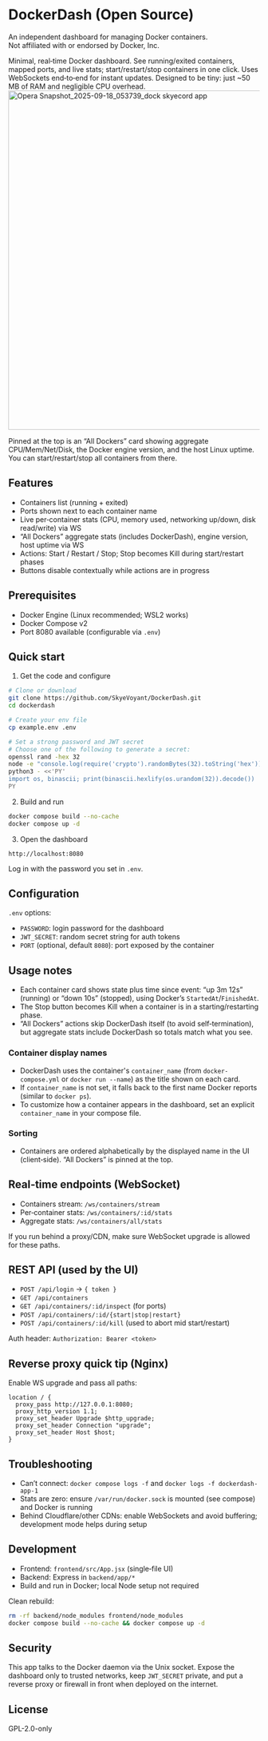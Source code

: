 # DockerDash (Open Source)

An independent dashboard for managing Docker containers.  
Not affiliated with or endorsed by Docker, Inc.

Minimal, real‑time Docker dashboard. See running/exited containers, mapped ports, and live stats; start/restart/stop containers in one click. Uses WebSockets end‑to‑end for instant updates. Designed to be tiny: just ~50 MB of RAM and negligible CPU overhead.
<img width="2512" height="679" alt="Opera Snapshot_2025-09-18_053739_dock skyecord app" src="https://github.com/user-attachments/assets/626992de-19fa-4c0c-8e43-706f8b0bdcc0" />

Pinned at the top is an “All Dockers” card showing aggregate CPU/Mem/Net/Disk, the Docker engine version, and the host Linux uptime. You can start/restart/stop all containers from there.

## Features
- Containers list (running + exited)
- Ports shown next to each container name
- Live per‑container stats (CPU, memory used, networking up/down, disk read/write) via WS
- “All Dockers” aggregate stats (includes DockerDash), engine version, host uptime via WS
- Actions: Start / Restart / Stop; Stop becomes Kill during start/restart phases
- Buttons disable contextually while actions are in progress

## Prerequisites
- Docker Engine (Linux recommended; WSL2 works)
- Docker Compose v2
- Port 8080 available (configurable via `.env`)

## Quick start
1) Get the code and configure
```bash
# Clone or download
git clone https://github.com/SkyeVoyant/DockerDash.git
cd dockerdash

# Create your env file
cp example.env .env

# Set a strong password and JWT secret
# Choose one of the following to generate a secret:
openssl rand -hex 32
node -e "console.log(require('crypto').randomBytes(32).toString('hex'))"
python3 - <<'PY'
import os, binascii; print(binascii.hexlify(os.urandom(32)).decode())
PY
```

2) Build and run
```bash
docker compose build --no-cache
docker compose up -d
```

3) Open the dashboard
```
http://localhost:8080
```
Log in with the password you set in `.env`.

## Configuration
`.env` options:
- `PASSWORD`: login password for the dashboard
- `JWT_SECRET`: random secret string for auth tokens
- `PORT` (optional, default `8080`): port exposed by the container

## Usage notes
- Each container card shows state plus time since event: “up 3m 12s” (running) or “down 10s” (stopped), using Docker’s `StartedAt`/`FinishedAt`.
- The Stop button becomes Kill when a container is in a starting/restarting phase.
- “All Dockers” actions skip DockerDash itself (to avoid self‑termination), but aggregate stats include DockerDash so totals match what you see.

### Container display names
- DockerDash uses the container's `container_name` (from `docker-compose.yml` or `docker run --name`) as the title shown on each card.
- If `container_name` is not set, it falls back to the first name Docker reports (similar to `docker ps`).
- To customize how a container appears in the dashboard, set an explicit `container_name` in your compose file.

### Sorting
- Containers are ordered alphabetically by the displayed name in the UI (client‑side). “All Dockers” is pinned at the top.

## Real‑time endpoints (WebSocket)
- Containers stream: `/ws/containers/stream`
- Per‑container stats: `/ws/containers/:id/stats`
- Aggregate stats: `/ws/containers/all/stats`

If you run behind a proxy/CDN, make sure WebSocket upgrade is allowed for these paths.

## REST API (used by the UI)
- `POST /api/login` → `{ token }`
- `GET /api/containers`
- `GET /api/containers/:id/inspect` (for ports)
- `POST /api/containers/:id/{start|stop|restart}`
- `POST /api/containers/:id/kill` (used to abort mid start/restart)

Auth header: `Authorization: Bearer <token>`

## Reverse proxy quick tip (Nginx)
Enable WS upgrade and pass all paths:
```nginx
location / {
  proxy_pass http://127.0.0.1:8080;
  proxy_http_version 1.1;
  proxy_set_header Upgrade $http_upgrade;
  proxy_set_header Connection "upgrade";
  proxy_set_header Host $host;
}
```

## Troubleshooting
- Can’t connect: `docker compose logs -f` and `docker logs -f dockerdash-app-1`
- Stats are zero: ensure `/var/run/docker.sock` is mounted (see compose) and Docker is running
- Behind Cloudflare/other CDNs: enable WebSockets and avoid buffering; development mode helps during setup

## Development
- Frontend: `frontend/src/App.jsx` (single‑file UI)
- Backend: Express in `backend/app/*`
- Build and run in Docker; local Node setup not required

Clean rebuild:
```bash
rm -rf backend/node_modules frontend/node_modules
docker compose build --no-cache && docker compose up -d
```

## Security
This app talks to the Docker daemon via the Unix socket. Expose the dashboard only to trusted networks, keep `JWT_SECRET` private, and put a reverse proxy or firewall in front when deployed on the internet.

## License
GPL-2.0-only
